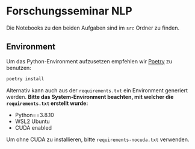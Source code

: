 # Forschungsseminar NLP

Die Notebooks zu den beiden Aufgaben sind im `src` Ordner zu finden.

## Environment

Um das Python-Environment aufzusetzen empfehlen wir [Poetry](https://python-poetry.org/) zu benutzen:

```sh
poetry install
```

Alternativ kann auch aus der `requirements.txt` ein Environment generiert werden. **Bitte das System-Environment beachten, mit welcher die `requirements.txt` erstellt wurde:**

- Python==3.8.10
- WSL2 Ubuntu
- CUDA enabled

Um ohne CUDA zu installieren, bitte `requirements-nocuda.txt` verwenden.
